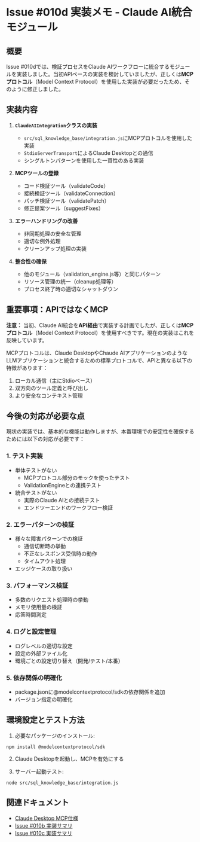 # Issue #010d 実装メモ - Claude AI統合モジュール

## 概要
Issue #010dでは、検証プロセスをClaude AIワークフローに統合するモジュールを実装しました。当初APIベースの実装を検討していましたが、正しくは**MCPプロトコル**（Model Context Protocol）を使用した実装が必要だったため、そのように修正しました。

## 実装内容

1. **`ClaudeAIIntegration`クラスの実装**
   - `src/sql_knowledge_base/integration.js`にMCPプロトコルを使用した実装
   - `StdioServerTransport`によるClaude Desktopとの通信
   - シングルトンパターンを使用した一貫性のある実装

2. **MCPツールの登録**
   - コード検証ツール（validateCode）
   - 接続検証ツール（validateConnection）
   - パッチ検証ツール（validatePatch）
   - 修正提案ツール（suggestFixes）

3. **エラーハンドリングの改善**
   - 非同期処理の安全な管理
   - 適切な例外処理
   - クリーンアップ処理の実装

4. **整合性の確保**
   - 他のモジュール（validation_engine.js等）と同じパターン
   - リソース管理の統一（cleanup処理等）
   - プロセス終了時の適切なシャットダウン

## 重要事項：APIではなくMCP

**注意：** 当初、Claude AI統合を**API経由**で実装する計画でしたが、正しくは**MCPプロトコル**（Model Context Protocol）を使用すべきです。現在の実装はこれを反映しています。

MCPプロトコルは、Claude DesktopやChaude AIアプリケーションのようなLLMアプリケーションと統合するための標準プロトコルで、APIと異なる以下の特徴があります：

1. ローカル通信（主にStdioベース）
2. 双方向のツール定義と呼び出し
3. より安全なコンテキスト管理

## 今後の対応が必要な点

現状の実装では、基本的な機能は動作しますが、本番環境での安定性を確保するためには以下の対応が必要です：

### 1. テスト実装
- 単体テストがない
  - MCPプロトコル部分のモックを使ったテスト
  - ValidationEngineとの連携テスト
- 統合テストがない
  - 実際のClaude AIとの接続テスト
  - エンドツーエンドのワークフロー検証

### 2. エラーパターンの検証
- 様々な障害パターンでの検証
  - 通信切断時の挙動
  - 不正なレスポンス受信時の動作
  - タイムアウト処理
- エッジケースの取り扱い

### 3. パフォーマンス検証
- 多数のリクエスト処理時の挙動
- メモリ使用量の検証
- 応答時間測定

### 4. ログと設定管理
- ログレベルの適切な設定
- 設定の外部ファイル化
- 環境ごとの設定切り替え（開発/テスト/本番）

### 5. 依存関係の明確化
- package.jsonに@modelcontextprotocol/sdkの依存関係を追加
- バージョン指定の明確化

## 環境設定とテスト方法

1. 必要なパッケージのインストール:
```
npm install @modelcontextprotocol/sdk
```

2. Claude Desktopを起動し、MCPを有効にする

3. サーバー起動テスト:
```
node src/sql_knowledge_base/integration.js
```

## 関連ドキュメント

- [Claude Desktop MCP仕様](https://github.com/anthropics/anthropic-cookbook/tree/main/model_context_protocol)
- [Issue #010b 実装サマリ](./issue_010b_implementation_summary.md)
- [Issue #010c 実装サマリ](./issue_010c_implementation_summary.md)
